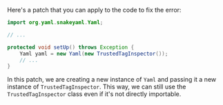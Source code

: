 Here's a patch that you can apply to the code to fix the error:

```java
import org.yaml.snakeyaml.Yaml;

// ...

protected void setUp() throws Exception {
    Yaml yaml = new Yaml(new TrustedTagInspector());
    // ...
}
```

In this patch, we are creating a new instance of `Yaml` and passing it a new instance of `TrustedTagInspector`. This way, we can still use the `TrustedTagInspector` class even if it's not directly importable.